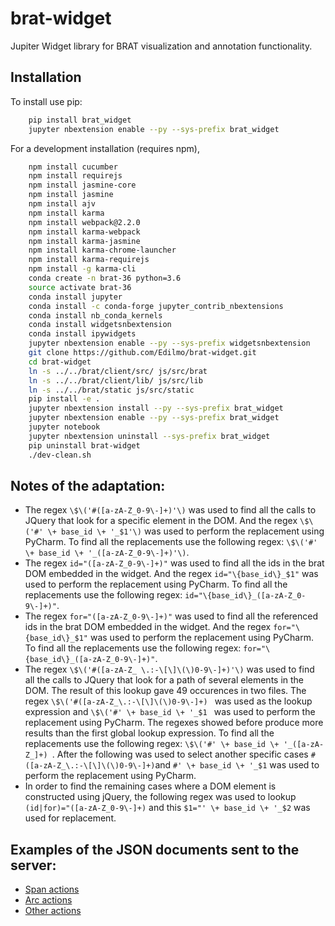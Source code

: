# brat-widget

Jupiter Widget library for BRAT visualization and annotation functionality.

## Installation

To install use pip:
```bash
    pip install brat_widget
    jupyter nbextension enable --py --sys-prefix brat_widget
```


For a development installation (requires npm),
```bash
    npm install cucumber
    npm install requirejs
    npm install jasmine-core
    npm install jasmine
    npm install ajv
    npm install karma
    npm install webpack@2.2.0
    npm install karma-webpack
    npm install karma-jasmine
    npm install karma-chrome-launcher
    npm install karma-requirejs
    npm install -g karma-cli
    conda create -n brat-36 python=3.6
    source activate brat-36
    conda install jupyter
    conda install -c conda-forge jupyter_contrib_nbextensions
    conda install nb_conda_kernels
    conda install widgetsnbextension
    conda install ipywidgets
    jupyter nbextension enable --py --sys-prefix widgetsnbextension
    git clone https://github.com/Edilmo/brat-widget.git
    cd brat-widget
    ln -s ../../brat/client/src/ js/src/brat
    ln -s ../../brat/client/lib/ js/src/lib
    ln -s ../../brat/static js/src/static
    pip install -e .
    jupyter nbextension install --py --sys-prefix brat_widget
    jupyter nbextension enable --py --sys-prefix brat_widget
    jupyter notebook
    jupyter nbextension uninstall --sys-prefix brat_widget
    pip uninstall brat-widget
    ./dev-clean.sh
```

## Notes of the adaptation:

- The regex `\$\('#([a-zA-Z_0-9\-]+)'\)` was used to find all the calls to JQuery that look for a specific element in the DOM. And the regex `\$\('#' \+ base_id \+ '_$1'\)` was used to perform the replacement using PyCharm. To find all the replacements use the following regex: `\$\('#' \+ base_id \+ '_([a-zA-Z_0-9\-]+)'\)`.
- The regex `id="([a-zA-Z_0-9\-]+)"` was used to find all the ids in the brat DOM embedded in the widget. And the regex `id="\{base_id\}_$1"` was used to perform the replacement using PyCharm. To find all the replacements use the following regex: `id="\{base_id\}_([a-zA-Z_0-9\-]+)"`.
- The regex `for="([a-zA-Z_0-9\-]+)"` was used to find all the referenced ids in the brat DOM embedded in the widget. And the regex `for="\{base_id\}_$1"` was used to perform the replacement using PyCharm. To find all the replacements use the following regex: `for="\{base_id\}_([a-zA-Z_0-9\-]+)"`.
- The regex `\$\('#([a-zA-Z_ \.:-\[\]\(\)0-9\-]+)'\)` was used to find all the calls to JQuery that look for a path of several elements in the DOM. The result of this lookup gave 49 occurences in two files. The regex `\$\('#([a-zA-Z_\.:-\[\]\(\)0-9\-]+) ` was used as the lookup expression and `\$\('#' \+ base_id \+ '_$1 ` was used to perform the replacement using PyCharm. The regexes showed before produce more results than the first global lookup expression. To find all the replacements use the following regex: `\$\('#' \+ base_id \+ '_([a-zA-Z_]+) `. After the following was used to select another specific cases `#([a-zA-Z_\.:-\[\]\(\)0-9\-]+)`and `#' \+ base_id \+ '_$1` was used to perform the replacement using PyCharm.
- In order to find the remaining cases where a DOM element is constructed using jQuery, the following regex was used to lookup `(id|for)="([a-zA-Z_0-9\-]+)` and this `$1="' \+ base_id \+ '_$2` was used for replacement.

## Examples of the JSON documents sent to the server:

- [Span actions](http://www.jsoneditoronline.org/?id=c11d7be261c2f507f15ea9733e927d38)
- [Arc actions](http://www.jsoneditoronline.org/?id=dcac7fd71ec6f3716ba9f0265cb399ff)
- [Other actions](http://www.jsoneditoronline.org/?id=dcac7fd71ec6f3716ba9f0265cbc464a)
